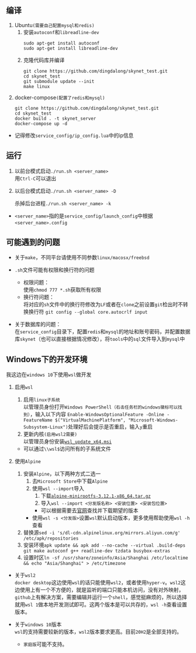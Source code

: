 ## 编译
1. Ubuntu`(需要自己配置mysql和redis)`
    1. 安装`autoconf`和`libreadline-dev`
        ```
        sudo apt-get install autoconf
        sudo apt-get install libreadline-dev
        ```
    2. 克隆代码库并编译
        ```
        git clone https://github.com/dingdalong/skynet_test.git
        cd skynet_test
        git submodule update --init
        make linux
        ```
2. docker-compose`(配置了redis和mysql)`
    ```
    git clone https://github.com/dingdalong/skynet_test.git
    cd skynet_test
    docker build . -t skynet_server
    docker-compose up -d
    ```
* 记得修改`service_config/ip_config.lua`中的ip信息

## 运行

1. 以前台模式启动`./run.sh <server_name>`  
    用`Ctrl-C`可以退出

2. 以后台模式启动`./run.sh <server_name> -D`

    杀掉后台进程`./run.sh <server_name> -k`

* `<server_name>`指的是`service_config/launch_config`中根据`<server_name>.config`

## 可能遇到的问题

* 关于`make`，不同平台请使用不同参数`linux/macosx/freebsd`

* `.sh`文件可能有权限和换行符的问题
    * 权限问题：  
        使用`chmod 777 *.sh`获取所有权限
    * 换行符问题：  
        将对应的`sh`文件中的换行符修改为`LF`或者在`clone`之前设置`git`检出时不转换换行符 `git config --global core.autocrlf input`

* 关于数据库的问题：  
    在`service_config`目录下，配置`redis`和`mysql`的地址和账号密码，并配置数据库`skynet`（也可以直接根据情况修改），将`tools`中的`sql`文件导入到`mysql`中

## Windows下的开发环境
我这边在`windows 10`下使用`wsl`做开发
1. 启用`wsl  `
    1. 启用`linux子系统`  
        以管理员身份打开`Windows PowerShell（右击任务栏的windows徽标可以找到）`，输入以下内容
        `Enable-WindowsOptionalFeature -Online -FeatureName $("VirtualMachinePlatform", "Microsoft-Windows-Subsystem-Linux")`处理好后会提示是否重启，输入`y`重启
    2. 更新内核`(启用wsl2需要)`  
        以管理员身份安装[`wsl_update_x64.msi`](https://wslstorestorage.blob.core.windows.net/wslblob/wsl_update_x64.msi)
    * 可以通过`\\wsl$`访问所有的子系统文件

2. 使用`Alpine`  
    1. 安装`Alpine`，以下两种方式二选一
        1. 去`Microsoft Store`中下载`Alpine`
        2. 使用`wsl --import`导入
            1. 下载[`alpine-minirootfs-3.12.1-x86_64.tar.gz`](http://dl-cdn.alpinelinux.org/alpine/v3.12/releases/x86_64/alpine-minirootfs-3.12.1-x86_64.tar.gz)
            2. 导入`wsl --import <分发版名称> <安装位置> <安装包位置>`
            * 可以根据需要去[官网](https://alpinelinux.org/downloads/)查找并下载期望的版本
        * 使用`wsl -s <分发版>`设置`wsl`默认启动版本，更多使用帮助使用`wsl -h`查看
    2. 替换源`sed -i 's/dl-cdn.alpinelinux.org/mirrors.aliyun.com/g' /etc/apk/repositories `  
    3. 安装环境`apk update && apk add --no-cache --virtual .build-deps git make autoconf g++ readline-dev tzdata busybox-extras`  
    4. 设置时区`ln -sf /usr/share/zoneinfo/Asia/Shanghai /etc/localtime && echo "Asia/Shanghai" > /etc/timezone`  

* 关于`wsl2`  
    `docker desktop`这边使用`wsl`的话只能使用`wsl2`，或者使用`hyper-v`。`wsl2`这边使用上有一个不方便的，就是监听的端口只能本机访问，没有对外映射，`github`上有解决方案，需要编辑并运行一个`shell`，感觉挺麻烦的，所以选择就用`wsl 1`做本地开发测试即可。这两个版本是可以共存的，`wsl -h`查看设置版本。

* 关于`windows 10`版本  
    `wsl`的支持需要较新的版本，`wsl2`版本要求更高。目前`20H2`是全部支持的。
    * `家庭版`可能不支持。
